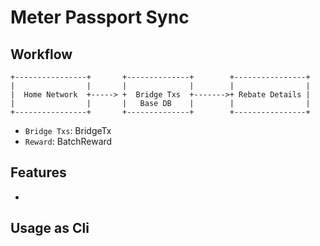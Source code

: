 # Meter Passport Sync

## Workflow

```
+----------------+       +--------------+        +----------------+
|                |       |              |        |                |
|  Home Network  +-----> +  Bridge Txs  +------->+ Rebate Details |
|                |       |   Base DB    |        |                |
+----------------+       +--------------+        +----------------+
```

- `Bridge Txs`: BridgeTx
- `Reward`: BatchReward

## Features

-

## Usage as Cli
